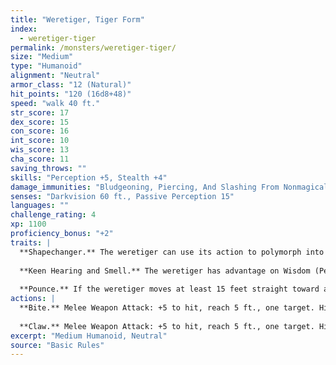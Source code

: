 ```yaml
---
title: "Weretiger, Tiger Form"
index:
  - weretiger-tiger
permalink: /monsters/weretiger-tiger/
size: "Medium"
type: "Humanoid"
alignment: "Neutral"
armor_class: "12 (Natural)"
hit_points: "120 (16d8+48)"
speed: "walk 40 ft."
str_score: 17
dex_score: 15
con_score: 16
int_score: 10
wis_score: 13
cha_score: 11
saving_throws: ""
skills: "Perception +5, Stealth +4"
damage_immunities: "Bludgeoning, Piercing, And Slashing From Nonmagical Weapons That Aren'T Silvered"
senses: "Darkvision 60 ft., Passive Perception 15"
languages: ""
challenge_rating: 4
xp: 1100
proficiency_bonus: "+2"
traits: |
  **Shapechanger.** The weretiger can use its action to polymorph into a tiger-humanoid hybrid or into a tiger, or back into its true form, which is humanoid. Its statistics, other than its size, are the same in each form. Any equipment it is wearing or carrying isn't transformed. It reverts to its true form if it dies.
  
  **Keen Hearing and Smell.** The weretiger has advantage on Wisdom (Perception) checks that rely on hearing or smell.
  
  **Pounce.** If the weretiger moves at least 15 feet straight toward a creature and then hits it with a claw attack on the same turn, that target must succeed on a DC 14 Strength saving throw or be knocked prone. If the target is prone, the weretiger can make one bite attack against it as a bonus action.
actions: |
  **Bite.** Melee Weapon Attack: +5 to hit, reach 5 ft., one target. Hit: 8 (1d10 + 3) piercing damage. If the target is a humanoid, it must succeed on a DC 13 Constitution saving throw or be cursed with weretiger lycanthropy.
  
  **Claw.** Melee Weapon Attack: +5 to hit, reach 5 ft., one target. Hit: 7 (1d8 + 3) slashing damage.
excerpt: "Medium Humanoid, Neutral"
source: "Basic Rules"
---
```

